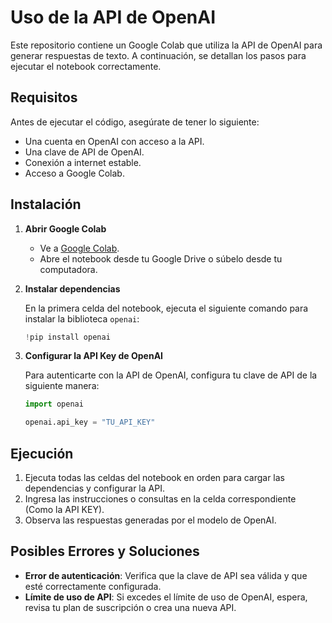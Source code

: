 # Uso de la API de OpenAI

Este repositorio contiene un Google Colab que utiliza la API de OpenAI para generar respuestas de texto. A continuación, se detallan los pasos para ejecutar el notebook correctamente.

## Requisitos

Antes de ejecutar el código, asegúrate de tener lo siguiente:

- Una cuenta en OpenAI con acceso a la API.
- Una clave de API de OpenAI.
- Conexión a internet estable.
- Acceso a Google Colab.

## Instalación

1. **Abrir Google Colab**
   - Ve a [Google Colab](https://colab.research.google.com/).
   - Abre el notebook desde tu Google Drive o súbelo desde tu computadora.

2. **Instalar dependencias**
   
   En la primera celda del notebook, ejecuta el siguiente comando para instalar la biblioteca `openai`:
   
   ```python
   !pip install openai
   ```

3. **Configurar la API Key de OpenAI**
   
   Para autenticarte con la API de OpenAI, configura tu clave de API de la siguiente manera:
   
   ```python
   import openai

   openai.api_key = "TU_API_KEY"
   ```


## Ejecución

1. Ejecuta todas las celdas del notebook en orden para cargar las dependencias y configurar la API.
2. Ingresa las instrucciones o consultas en la celda correspondiente (Como la API KEY).
3. Observa las respuestas generadas por el modelo de OpenAI.

## Posibles Errores y Soluciones

- **Error de autenticación**: Verifica que la clave de API sea válida y que esté correctamente configurada.
- **Límite de uso de API**: Si excedes el límite de uso de OpenAI, espera, revisa tu plan de suscripción o crea una nueva API.
